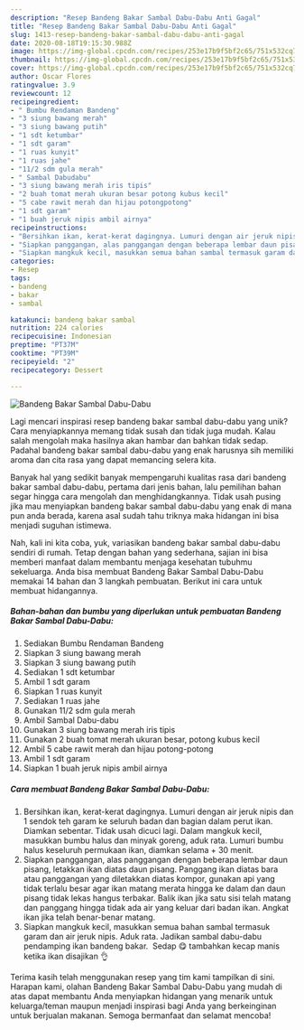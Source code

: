 ```yaml
---
description: "Resep Bandeng Bakar Sambal Dabu-Dabu Anti Gagal"
title: "Resep Bandeng Bakar Sambal Dabu-Dabu Anti Gagal"
slug: 1413-resep-bandeng-bakar-sambal-dabu-dabu-anti-gagal
date: 2020-08-18T19:15:30.988Z
image: https://img-global.cpcdn.com/recipes/253e17b9f5bf2c65/751x532cq70/bandeng-bakar-sambal-dabu-dabu-foto-resep-utama.jpg
thumbnail: https://img-global.cpcdn.com/recipes/253e17b9f5bf2c65/751x532cq70/bandeng-bakar-sambal-dabu-dabu-foto-resep-utama.jpg
cover: https://img-global.cpcdn.com/recipes/253e17b9f5bf2c65/751x532cq70/bandeng-bakar-sambal-dabu-dabu-foto-resep-utama.jpg
author: Oscar Flores
ratingvalue: 3.9
reviewcount: 12
recipeingredient:
- " Bumbu Rendaman Bandeng"
- "3 siung bawang merah"
- "3 siung bawang putih"
- "1 sdt ketumbar"
- "1 sdt garam"
- "1 ruas kunyit"
- "1 ruas jahe"
- "11/2 sdm gula merah"
- " Sambal Dabudabu"
- "3 siung bawang merah iris tipis"
- "2 buah tomat merah ukuran besar potong kubus kecil"
- "5 cabe rawit merah dan hijau potongpotong"
- "1 sdt garam"
- "1 buah jeruk nipis ambil airnya"
recipeinstructions:
- "Bersihkan ikan, kerat-kerat dagingnya. Lumuri dengan air jeruk nipis dan 1 sendok teh garam ke seluruh badan dan bagian dalam perut ikan. Diamkan sebentar. Tidak usah dicuci lagi. Dalam mangkuk kecil, masukkan bumbu halus dan minyak goreng, aduk rata. Lumuri bumbu halus keseluruh permukaan ikan, diamkan selama + 30 menit."
- "Siapkan panggangan, alas panggangan dengan beberapa lembar daun pisang, letakkan ikan diatas daun pisang. Panggang ikan diatas bara atau panggangan yang diletakkan diatas kompor, gunakan api yang tidak terlalu besar agar ikan matang merata hingga ke dalam dan daun pisang tidak lekas hangus terbakar. Balik ikan jika satu sisi telah matang dan panggang hingga tidak ada air yang keluar dari badan ikan. Angkat ikan jika telah benar-benar matang."
- "Siapkan mangkuk kecil, masukkan semua bahan sambal termasuk garam dan air jeruk nipis. Aduk rata. Jadikan sambal dabu-dabu pendamping ikan bandeng bakar.  Sedap 😋 tambahkan kecap manis ketika ikan disajikan 👌"
categories:
- Resep
tags:
- bandeng
- bakar
- sambal

katakunci: bandeng bakar sambal 
nutrition: 224 calories
recipecuisine: Indonesian
preptime: "PT37M"
cooktime: "PT39M"
recipeyield: "2"
recipecategory: Dessert

---
```



![Bandeng Bakar Sambal Dabu-Dabu](https://img-global.cpcdn.com/recipes/253e17b9f5bf2c65/751x532cq70/bandeng-bakar-sambal-dabu-dabu-foto-resep-utama.jpg)

Lagi mencari inspirasi resep bandeng bakar sambal dabu-dabu yang unik? Cara menyiapkannya memang tidak susah dan tidak juga mudah. Kalau salah mengolah maka hasilnya akan hambar dan bahkan tidak sedap. Padahal bandeng bakar sambal dabu-dabu yang enak harusnya sih memiliki aroma dan cita rasa yang dapat memancing selera kita.



Banyak hal yang sedikit banyak mempengaruhi kualitas rasa dari bandeng bakar sambal dabu-dabu, pertama dari jenis bahan, lalu pemilihan bahan segar hingga cara mengolah dan menghidangkannya. Tidak usah pusing jika mau menyiapkan bandeng bakar sambal dabu-dabu yang enak di mana pun anda berada, karena asal sudah tahu triknya maka hidangan ini bisa menjadi suguhan istimewa.


Nah, kali ini kita coba, yuk, variasikan bandeng bakar sambal dabu-dabu sendiri di rumah. Tetap dengan bahan yang sederhana, sajian ini bisa memberi manfaat dalam membantu menjaga kesehatan tubuhmu sekeluarga. Anda bisa membuat Bandeng Bakar Sambal Dabu-Dabu memakai 14 bahan dan 3 langkah pembuatan. Berikut ini cara untuk membuat hidangannya.

<!--inarticleads1-->

##### Bahan-bahan dan bumbu yang diperlukan untuk pembuatan Bandeng Bakar Sambal Dabu-Dabu:

1. Sediakan  Bumbu Rendaman Bandeng
1. Siapkan 3 siung bawang merah
1. Siapkan 3 siung bawang putih
1. Sediakan 1 sdt ketumbar
1. Ambil 1 sdt garam
1. Siapkan 1 ruas kunyit
1. Sediakan 1 ruas jahe
1. Gunakan 11/2 sdm gula merah
1. Ambil  Sambal Dabu-dabu
1. Gunakan 3 siung bawang merah iris tipis
1. Gunakan 2 buah tomat merah ukuran besar, potong kubus kecil
1. Ambil 5 cabe rawit merah dan hijau potong-potong
1. Ambil 1 sdt garam
1. Siapkan 1 buah jeruk nipis ambil airnya




<!--inarticleads2-->

##### Cara membuat Bandeng Bakar Sambal Dabu-Dabu:

1. Bersihkan ikan, kerat-kerat dagingnya. Lumuri dengan air jeruk nipis dan 1 sendok teh garam ke seluruh badan dan bagian dalam perut ikan. Diamkan sebentar. Tidak usah dicuci lagi. Dalam mangkuk kecil, masukkan bumbu halus dan minyak goreng, aduk rata. Lumuri bumbu halus keseluruh permukaan ikan, diamkan selama + 30 menit.
1. Siapkan panggangan, alas panggangan dengan beberapa lembar daun pisang, letakkan ikan diatas daun pisang. Panggang ikan diatas bara atau panggangan yang diletakkan diatas kompor, gunakan api yang tidak terlalu besar agar ikan matang merata hingga ke dalam dan daun pisang tidak lekas hangus terbakar. Balik ikan jika satu sisi telah matang dan panggang hingga tidak ada air yang keluar dari badan ikan. Angkat ikan jika telah benar-benar matang.
1. Siapkan mangkuk kecil, masukkan semua bahan sambal termasuk garam dan air jeruk nipis. Aduk rata. Jadikan sambal dabu-dabu pendamping ikan bandeng bakar.  Sedap 😋 tambahkan kecap manis ketika ikan disajikan 👌




Terima kasih telah menggunakan resep yang tim kami tampilkan di sini. Harapan kami, olahan Bandeng Bakar Sambal Dabu-Dabu yang mudah di atas dapat membantu Anda menyiapkan hidangan yang menarik untuk keluarga/teman maupun menjadi inspirasi bagi Anda yang berkeinginan untuk berjualan makanan. Semoga bermanfaat dan selamat mencoba!
